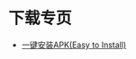 # 下载专页
- [一键安装APK(Easy to Install)](https://github.com/AmazingRabbit-Studio/EasyToInstall/releases/download/Release-7/EasyToInstall-1.2.1.rar)
